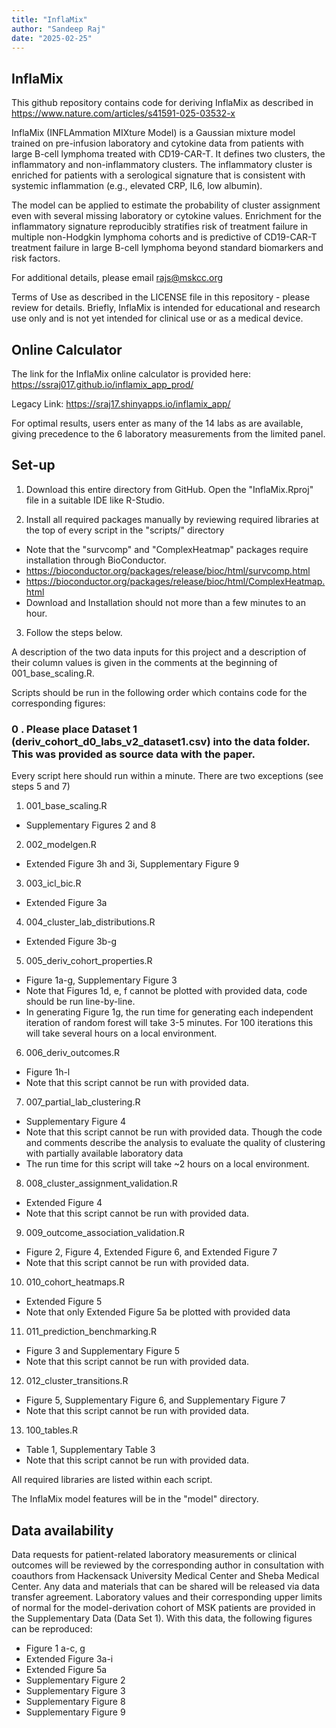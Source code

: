 ```yaml
---
title: "InflaMix"
author: "Sandeep Raj"
date: "2025-02-25"
---
```


## InflaMix

This github repository contains code for deriving InflaMix as described in https://www.nature.com/articles/s41591-025-03532-x 

InflaMix (INFLAmmation MIXture Model) is a Gaussian mixture model trained on pre-infusion laboratory and cytokine data from patients with large B-cell lymphoma treated with CD19-CAR-T. It defines two clusters, the inflammatory and non-inflammatory clusters. The inflammatory cluster is enriched for patients with a serological signature that is consistent with systemic inflammation (e.g., elevated CRP, IL6, low albumin).

The model can be applied to estimate the probability of cluster assignment even with several missing laboratory or cytokine values. Enrichment for the inflammatory signature reproducibly stratifies risk of treatment failure in multiple non-Hodgkin lymphoma cohorts and is predictive of CD19-CAR-T treatment failure in large B-cell lymphoma beyond standard biomarkers and risk factors. 

For additional details, please email rajs@mskcc.org

Terms of Use as described in the LICENSE file in this repository - please review for details. Briefly, InflaMix is intended for educational and research use only and is not yet intended for clinical use or as a medical device. 

## Online Calculator
The link for the InflaMix online calculator is provided here: https://ssraj017.github.io/inflamix_app_prod/

Legacy Link: https://sraj17.shinyapps.io/inflamix_app/

For optimal results, users enter as many of the 14 labs as are available, giving precedence to the 6 laboratory measurements from the limited panel.

## Set-up

1. Download this entire directory from GitHub. Open the "InflaMix.Rproj" file in a suitable IDE like R-Studio.

2. Install all required packages manually by reviewing required libraries at the top of every script in the "scripts/" directory
 - Note that the "survcomp" and "ComplexHeatmap" packages require installation through BioConductor.
  - https://bioconductor.org/packages/release/bioc/html/survcomp.html
  - https://bioconductor.org/packages/release/bioc/html/ComplexHeatmap.html 
 - Download and Installation should not more than a few minutes to an hour. 

3. Follow the steps below.

A description of the two data inputs for this project and a description of their column values is given in the comments at the beginning of 001_base_scaling.R. 

Scripts should be run in the following order which contains code for the corresponding figures:

### 0 . Please place Dataset 1 (deriv_cohort_d0_labs_v2_dataset1.csv) into the data folder. This was provided as source data with the paper. 

Every script here should run within a minute. There are two exceptions (see steps 5 and 7)

1. 001_base_scaling.R 
 - Supplementary Figures 2 and 8

2. 002_modelgen.R 
 - Extended Figure 3h and 3i, Supplementary Figure 9
  
3. 003_icl_bic.R
 - Extended Figure 3a
  
4. 004_cluster_lab_distributions.R
 - Extended Figure 3b-g
  
5. 005_deriv_cohort_properties.R 
  - Figure 1a-g, Supplementary Figure 3
  - Note that Figures 1d, e, f cannot be plotted with provided data, code should be run line-by-line.
  - In generating Figure 1g, the run time for generating each independent iteration of random forest will take 3-5 minutes. For 100 iterations this will take several hours on a local environment. 
  
6. 006_deriv_outcomes.R
 - Figure 1h-l
 - Note that this script cannot be run with provided data. 
 
7. 007_partial_lab_clustering.R
 - Supplementary Figure 4
 - Note that this script cannot be run with provided data. Though the code and comments describe the analysis to evaluate the quality of clustering with partially available laboratory data 
 - The run time for this script will take ~2 hours on a local environment. 
 
8. 008_cluster_assignment_validation.R
 - Extended Figure 4
 - Note that this script cannot be run with provided data. 
 
9. 009_outcome_association_validation.R
 - Figure 2, Figure 4, Extended Figure 6, and Extended Figure 7
 - Note that this script cannot be run with provided data. 
 
10. 010_cohort_heatmaps.R
 - Extended Figure 5
 - Note that only Extended Figure 5a be plotted with provided data

11. 011_prediction_benchmarking.R
 - Figure 3 and Supplementary Figure 5
 - Note that this script cannot be run with provided data. 
 
 12. 012_cluster_transitions.R
 - Figure 5, Supplementary Figure 6, and Supplementary Figure 7
 - Note that this script cannot be run with provided data. 
 
 13. 100_tables.R
  - Table 1, Supplementary Table 3
  - Note that this script cannot be run with provided data. 

All required libraries are listed within each script. 

The InflaMix model features will be in the "model" directory. 

## Data availability

Data requests for patient-related laboratory measurements or clinical outcomes will be reviewed by the corresponding author in consultation with coauthors from Hackensack University Medical Center and Sheba Medical Center. Any data and materials that can be shared will be released via data transfer agreement. Laboratory values and their corresponding upper limits of normal for the model-derivation cohort of MSK patients are provided in the Supplementary Data (Data Set 1). With this data, the following figures can be reproduced:
 - Figure 1 a-c, g
 - Extended Figure 3a-i
 - Extended Figure 5a
 - Supplementary Figure 2
 - Supplementary Figure 3
 - Supplementary Figure 8
 - Supplementary Figure 9
